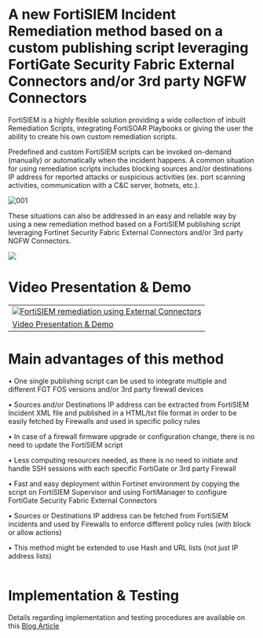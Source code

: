 # A new FortiSIEM Incident Remediation method based on a custom publishing script leveraging FortiGate Security Fabric External Connectors and/or 3rd party NGFW Connectors
<html>
<body>
<p>FortiSIEM is a highly flexible solution providing a wide collection of inbuilt Remediation Scripts, integrating FortiSOAR Playbooks or giving the user the ability to create his own custom remediation scripts.
</p>
<p>Predefined and custom FortiSIEM scripts can be invoked on-demand (manually) or automatically when the incident happens. A common situation for using remediation scripts includes blocking sources and/or destinations IP address for reported attacks or suspicious activities (ex. port scanning activities, communication with a C&C server, botnets, etc.).
</p>
<p> 
<img src="https://user-images.githubusercontent.com/66027832/164473427-b0a2a794-ecec-4d5c-83dd-909009a1ae5e.png" alt="001">
</p>
  
<p> 
These situations can also be addressed in an easy and reliable way by using a new remediation method based on a FortiSIEM publishing script leveraging Fortinet Security Fabric External Connectors and/or 3rd party NGFW Connectors. 
</p>  
<p> 
<img src="https://user-images.githubusercontent.com/66027832/164474348-55ccaa09-2165-404d-a821-7b42a67109a5.png">
</p>  

<h1> Video Presentation & Demo</h1>  
<p> 
<table>
<thead>
</thead>
<tbody>
<tr>
<td><a href="https://www.youtube.com/watch?v=ix6a1gvEowA" target="_blank" rel="nofollow"><img src="https://user-images.githubusercontent.com/66027832/164478736-303ba920-a4b0-41a5-bdd4-acb45536a9fd.JPG" alt="FortiSIEM remediation using External Connectors" data-canonical-src="ttps://img.youtube.com/vi/ix6a1gvEowA/0.jpg" style="max-width: 100%;"></a></td>
</tr>
 <tr>
<td><a href="https://www.youtube.com/watch?v=ix6a1gvEowA" rel="nofollow">Video Presentation & Demo</a></td>   
 </tr>
</tbody>
</table>
</p>  

<h1>Main advantages of this method</h1>  
<table>
<thead>
</thead>
<tbody>
<p>
    •	One single publishing script can be used to integrate multiple and different FGT FOS versions and/or 3rd party firewall devices
</p>
<p>  
  •	Sources and/or Destinations IP address can be extracted from FortiSIEM Incident XML file and published in a HTML/txt file format in order to be easily fetched by Firewalls and used in specific policy rules
</p>
  <p>
  •	In case of a firewall firmware upgrade or configuration change, there is no need to update the FortiSIEM script  
</p>
  <p>
  •	Less computing resources needed, as there is no need to initiate and handle SSH sessions with each specific FortiGate or 3rd party Firewall
<p>
  <tp>
  •	Fast and easy deployment within Fortinet environment by copying the script on FortiSIEM Supervisor and using FortiManager to configure FortiGate Security Fabric External Connectors
<p>
  <p> 
  •	Sources or Destinations IP address can be fetched from FortiSIEM incidents and used by Firewalls to enforce different policy rules (with block or allow actions)
<p>
  <p>
  •	This method might be extended to use Hash and URL lists (not just IP address lists)
</p>
</tbody>
</table> 
</p>  

    
  <h1>Implementation & Testing</h1> 
<p>
   Details regarding implementation and testing procedures are available on this <a href="https://fusecommunity.fortinet.com/blogs/silviu/2022/04/12/fortisiempublishingscript"> Blog Article </a>  	 </p>
 </body>
</html>

